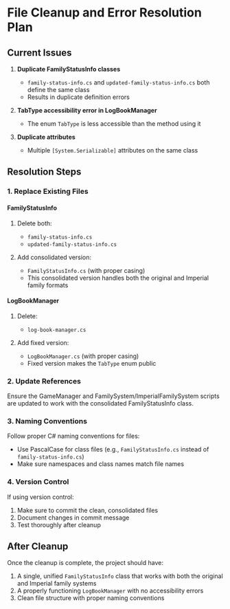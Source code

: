 # File Cleanup and Error Resolution Plan

## Current Issues

1. **Duplicate FamilyStatusInfo classes**
   - `family-status-info.cs` and `updated-family-status-info.cs` both define the same class
   - Results in duplicate definition errors

2. **TabType accessibility error in LogBookManager**
   - The enum `TabType` is less accessible than the method using it

3. **Duplicate attributes**
   - Multiple `[System.Serializable]` attributes on the same class

## Resolution Steps

### 1. Replace Existing Files

#### FamilyStatusInfo

1. Delete both:
   - `family-status-info.cs`
   - `updated-family-status-info.cs`

2. Add consolidated version:
   - `FamilyStatusInfo.cs` (with proper casing)
   - This consolidated version handles both the original and Imperial family formats

#### LogBookManager

1. Delete:
   - `log-book-manager.cs`

2. Add fixed version:
   - `LogBookManager.cs` (with proper casing)
   - Fixed version makes the `TabType` enum public

### 2. Update References

Ensure the GameManager and FamilySystem/ImperialFamilySystem scripts are updated to work with the consolidated FamilyStatusInfo class.

### 3. Naming Conventions

Follow proper C# naming conventions for files:
- Use PascalCase for class files (e.g., `FamilyStatusInfo.cs` instead of `family-status-info.cs`)
- Make sure namespaces and class names match file names

### 4. Version Control

If using version control:
1. Make sure to commit the clean, consolidated files
2. Document changes in commit message
3. Test thoroughly after cleanup

## After Cleanup

Once the cleanup is complete, the project should have:

1. A single, unified `FamilyStatusInfo` class that works with both the original and Imperial family systems
2. A properly functioning `LogBookManager` with no accessibility errors
3. Clean file structure with proper naming conventions
